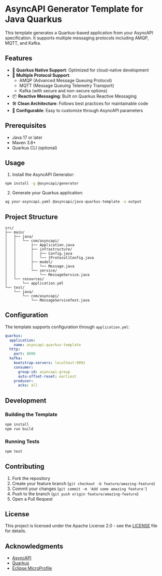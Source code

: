 # AsyncAPI Generator Template for Java Quarkus

This template generates a Quarkus-based application from your AsyncAPI specification. It supports multiple messaging protocols including AMQP, MQTT, and Kafka.

## Features

- 🚀 **Quarkus Native Support**: Optimized for cloud-native development
- 🔄 **Multiple Protocol Support**:
  - AMQP (Advanced Message Queuing Protocol)
  - MQTT (Message Queuing Telemetry Transport)
  - Kafka (with secure and non-secure options)
- 📦 **Reactive Messaging**: Built on Quarkus Reactive Messaging
- 🛠️ **Clean Architecture**: Follows best practices for maintainable code
- 🔧 **Configurable**: Easy to customize through AsyncAPI parameters

## Prerequisites

- Java 17 or later
- Maven 3.8+
- Quarkus CLI (optional)

## Usage

1. Install the AsyncAPI Generator:
```bash
npm install -g @asyncapi/generator
```

2. Generate your Quarkus application:
```bash
ag your-asyncapi.yaml @asyncapi/java-quarkus-template -o output
```

## Project Structure

```
src/
├── main/
│   ├── java/
│   │   └── com/asyncapi/
│   │       ├── Application.java
│   │       ├── infrastructure/
│   │       │   ├── Config.java
│   │       │   └── [Protocol]Config.java
│   │       ├── model/
│   │       │   └── Message.java
│   │       └── service/
│   │           └── MessageService.java
│   └── resources/
│       └── application.yml
└── test/
    └── java/
        └── com/asyncapi/
            └── MessageServiceTest.java
```

## Configuration

The template supports configuration through `application.yml`:

```yaml
quarkus:
  application:
    name: asyncapi-quarkus-template
  http:
    port: 8080
  kafka:
    bootstrap-servers: localhost:9092
    consumer:
      group-id: asyncapi-group
      auto-offset-reset: earliest
    producer:
      acks: all
```

## Development

### Building the Template

```bash
npm install
npm run build
```

### Running Tests

```bash
npm test
```

## Contributing

1. Fork the repository
2. Create your feature branch (`git checkout -b feature/amazing-feature`)
3. Commit your changes (`git commit -m 'Add some amazing feature'`)
4. Push to the branch (`git push origin feature/amazing-feature`)
5. Open a Pull Request

## License

This project is licensed under the Apache License 2.0 - see the [LICENSE](LICENSE) file for details.

## Acknowledgments

- [AsyncAPI](https://www.asyncapi.com/)
- [Quarkus](https://quarkus.io/)
- [Eclipse MicroProfile](https://microprofile.io/)
